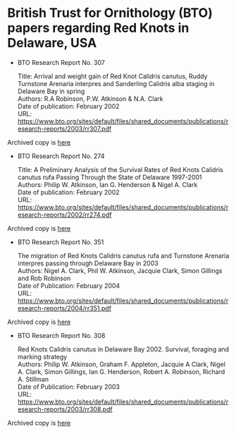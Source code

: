 # British Trust for Ornithology (BTO) papers regarding Red Knots in Delaware, USA

- BTO Research Report No. 307

	Title: Arrival and weight gain of Red Knot Calidris canutus, Ruddy Turnstone Arenaria interpres and Sanderling Calidris alba staging in Delaware Bay in spring  
	Authors: R.A Robinson, P.W. Atkinson & N.A. Clark  
	Date of publication: February 2002  
	URL: https://www.bto.org/sites/default/files/shared_documents/publications/research-reports/2003/rr307.pdf  

Archived copy is [here](BTO-rr307.pdf)

- BTO Research Report No. 274 

	Title: A Preliminary Analysis of the Survival Rates of Red Knots Calidris canutus rufa Passing Through the State of Delaware 1997-2001    
	Authors: Philip W. Atkinson, Ian G. Henderson & Nigel A. Clark  
	Date of publication: February 2002  
	URL: https://www.bto.org/sites/default/files/shared_documents/publications/research-reports/2002/rr274.pdf  

Archived copy is [here](BTO-rr274.pdf)

- BTO Research Report No. 351  

	The migration of Red Knots Calidris canutus rufa and Turnstone Arenaria interpres passing through Delaware Bay in 2003   
	Authors: Nigel A. Clark, Phil W. Atkinson, Jacquie Clark, Simon Gillings and Rob Robinson  
	Date of Publication: February 2004  
	URL: https://www.bto.org/sites/default/files/shared_documents/publications/research-reports/2004/rr351.pdf 
 
Archived copy is [here](BTO-rr351.pdf)

- BTO Research Report No. 308

	Red Knots Calidris canutus in Delaware Bay 2002. Survival, foraging and marking strategy  
	Authors: Philip W. Atkinson, Graham F. Appleton, Jacquie A Clark, Nigel A. Clark, Simon Gillings, Ian G. Henderson, Robert A. Robinson, Richard A. Stillman  
	Date of Publication: February 2003  
	URL: https://www.bto.org/sites/default/files/shared_documents/publications/research-reports/2003/rr308.pdf  

Archived copy is [here](BTO-rr308.pdf)
